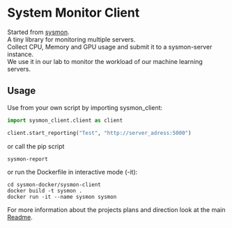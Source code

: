 # System Monitor Client

Started from [sysmon](https://github.com/raphaelmemmesheimer/sysmon).  
A tiny library for monitoring multiple servers.  
Collect CPU, Memory and GPU usage and submit it to a sysmon-server instance.  
We use it in our lab to monitor the workload of our machine learning servers.

## Usage

Use from your own script by importing sysmon_client:

```python
import sysmon_client.client as client

client.start_reporting("Test", "http://server_adress:5000")
```

or call the pip script

```shell
sysmon-report
```

or run the Dockerfile in interactive mode (-it):

```shell
cd sysmon-docker/sysmon-client
docker build -t sysmon .
docker run -it --name sysmon sysmon
```

For more information about the projects plans and direction look at the main [Readme](../README.md).